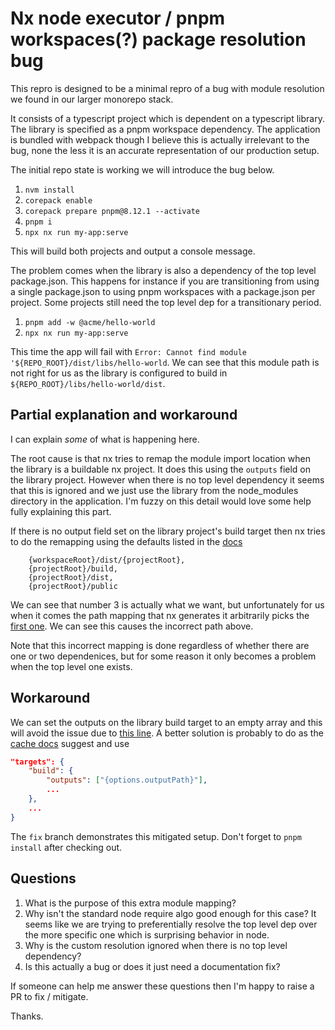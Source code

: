# Nx node executor / pnpm workspaces(?) package resolution bug

This repro is designed to be a minimal repro of a bug with module resolution we found in our larger monorepo stack.

It consists of a typescript project which is dependent on a typescript library. The library is specified as a pnpm workspace dependency. The application is bundled with webpack though I believe this is actually irrelevant to the bug, none the less it is an accurate representation of our production setup.

The initial repo state is working we will introduce the bug below.

1. `nvm install`
2. `corepack enable`
3. `corepack prepare pnpm@8.12.1 --activate`
4. `pnpm i`
5. `npx nx run my-app:serve`

This will build both projects and output a console message.

The problem comes when the library is also a dependency of the top level package.json. This happens for instance if you are transitioning from using a single package.json to using pnpm workspaces with a package.json per project. Some projects still need the top level dep for a transitionary period.

1. `pnpm add -w @acme/hello-world`
2. `npx nx run my-app:serve`

This time the app will fail with `Error: Cannot find module '${REPO_ROOT}/dist/libs/hello-world`. We can see that this module path is not right for us as the library is configured to build in `${REPO_ROOT}/libs/hello-world/dist`.

## Partial explanation and workaround

I can explain _some_ of what is happening here.

The root cause is that nx tries to remap the module import location when the library is a buildable nx project. It does this using the `outputs` field on the library project. However when there is no top level dependency it seems that this is ignored and we just use the library from the node_modules directory in the application. I'm fuzzy on this detail would love some help fully explaining this part. 

If there is no output field set on the library project's build target then nx tries to do the remapping using the defaults listed in the [docs](https://nx.dev/reference/project-configuration#outputs)

```
    {workspaceRoot}/dist/{projectRoot},
    {projectRoot}/build,
    {projectRoot}/dist,
    {projectRoot}/public
```

We can see that number 3 is actually what we want, but unfortunately for us when it comes the path mapping that nx generates it arbitrarily picks the [first one](https://github.com/nrwl/nx/blob/42aefd87d0f971e1f3e773ff63bc3ff286351833/packages/js/src/executors/node/node.impl.ts#L324). We can see this causes the incorrect path above.

Note that this incorrect mapping is done regardless of whether there are one or two dependenices, but for some reason it only becomes a problem when the top level one exists.

## Workaround

We can set the outputs on the library build target to an empty array and this will avoid the issue due to [this line](https://github.com/nrwl/nx/blob/42aefd87d0f971e1f3e773ff63bc3ff286351833/packages/js/src/executors/node/node.impl.ts#L323). A better solution is probably to do as the [cache docs](https://nx.dev/concepts/how-caching-works#what-is-cached) suggest and use

```json
"targets": {
    "build": {
        "outputs": ["{options.outputPath}"],
        ...
    },
    ...
}
```

The `fix` branch demonstrates this mitigated setup. Don't forget to `pnpm install` after checking out.

## Questions

1. What is the purpose of this extra module mapping?
1. Why isn't the standard node require algo good enough for this case? It seems like we are trying to preferentially resolve the top level dep over the more specific one which is surprising behavior in node.
1. Why is the custom resolution ignored when there is no top level dependency?
1. Is this actually a bug or does it just need a documentation fix?

If someone can help me answer these questions then I'm happy to raise a PR to fix / mitigate.

Thanks.